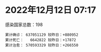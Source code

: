 
# 2022年12月12日 07:17
感染国家总数：198
```
累计确诊： 637051129 较昨日：+880952
累计死亡：   6642822 较昨日：+17872
累计治愈： 570593329 较昨日：+266550
```
<div id="main" style="width:100%;height:800px;margin-bottom:10px;"></div>
<div id="second" style="width:100%;height:1000px;margin-bottom:10px;"></div>
<div id="third" style="width:100%;height:1000px;margin-bottom:10px;"></div>
<div id="last" style="width:100%;height:3000px;"></div>

<script>
import * as echarts from "echarts";
export default {
  mounted () {
    this.chart = echarts.init(document.getElementById("main"), "dark")
    this.secondChart = echarts.init(document.getElementById("second"), "dark")
    this.thirdChart = echarts.init(document.getElementById("third"), "dark")
    this.lastChart = echarts.init(document.getElementById("last"), "dark")
    var option = {
      tooltip: { trigger: "axis", axisPointer: { type: "shadow" } },
      legend: {},
      grid: { left: "3%", right: "4%", bottom: "3%", containLabel: true },
      xAxis: { type: "value" },
      yAxis: {
        type: "category", data: ["意大利","日本","韩国","巴西","德国","法国","印度","美国",]
      },
      series: [
        { name: "新增确诊", type: "bar", stack: "total", label: { show: true }, emphasis: { focus: "series" }, data: [0,254935,54319,14765,0,107904,180,16556,] }, 
        { name: "累计确诊", type: "bar", stack: "total", label: { show: true }, emphasis: { focus: "series" }, data: [24709404,26069823,27728482,35603221,36758926,38504843,44675913,101271023,] }, 
        { name: "新增死亡", type: "bar", stack: "total", label: { show: true }, emphasis: { focus: "series" }, data: [0,412,40,69,0,0,4,49,] }, 
        { name: "累计死亡", type: "bar", stack: "total", label: { show: true }, emphasis: { focus: "series" }, data: [182419,51702,31069,690906,158966,159611,530658,1109728,] }, 
        { name: "累计治愈", type: "bar", stack: "total", label: { show: true }, emphasis: { focus: "series" }, data: [24003910,20838779,26694024,34354889,36060100,37218563,44140251,98536134,] },]
    }
    this.chart.setOption(option);
    var secondOption = {
      tooltip: { trigger: "axis", axisPointer: { type: "shadow" } },
      legend: {},
      grid: { left: "3%", right: "4%", bottom: "3%", containLabel: true },
      xAxis: { type: "value" },
      yAxis: {
        type: "category", data: ["墨西哥","伊朗","荷兰","阿根廷","澳大利亚","越南","西班牙","土耳其","俄罗斯","英国",]
      },
      series: [
        { name: "新增确诊", type: "bar", stack: "total", label: { show: true }, emphasis: { focus: "series" }, data: [0,95,112107,0,2686,602,0,0,14493,256752,] }, 
        { name: "累计确诊", type: "bar", stack: "total", label: { show: true }, emphasis: { focus: "series" }, data: [7156730,7560162,8662418,9739856,10859627,11520639,13632635,17005537,21665152,24281498,] }, 
        { name: "新增死亡", type: "bar", stack: "total", label: { show: true }, emphasis: { focus: "series" }, data: [0,6,705,0,0,0,0,0,105,16255,] }, 
        { name: "累计死亡", type: "bar", stack: "total", label: { show: true }, emphasis: { focus: "series" }, data: [330667,144658,23641,130034,16462,43178,116422,101400,392611,213508,] }, 
        { name: "累计治愈", type: "bar", stack: "total", label: { show: true }, emphasis: { focus: "series" }, data: [6412560,7335501,8504617,9591684,10546102,10609621,13422605,0,21061584,24692,] },]
    }
    this.secondChart.setOption(secondOption);
    var thirdOption = {
      tooltip: { trigger: "axis", axisPointer: { type: "shadow" } },
      legend: {},
      grid: { left: "3%", right: "4%", bottom: "3%", containLabel: true },
      xAxis: { type: "value" },
      yAxis: {
        type: "category", data: ["以色列","智利","马来西亚","乌克兰","希腊","葡萄牙","奥地利","哥伦比亚","波兰","印度尼西亚",]
      },
      series: [
        { name: "新增确诊", type: "bar", stack: "total", label: { show: true }, emphasis: { focus: "series" }, data: [1509,5622,2182,0,0,0,8732,0,510,3780,] }, 
        { name: "累计确诊", type: "bar", stack: "total", label: { show: true }, emphasis: { focus: "series" }, data: [4737613,4958816,5010634,5346094,5448700,5549479,5613343,6323357,6357489,6698790,] }, 
        { name: "新增死亡", type: "bar", stack: "total", label: { show: true }, emphasis: { focus: "series" }, data: [0,32,15,0,0,0,8,0,11,49,] }, 
        { name: "累计死亡", type: "bar", stack: "total", label: { show: true }, emphasis: { focus: "series" }, data: [11906,62715,36763,110640,34482,25584,21265,141943,118382,160224,] }, 
        { name: "累计治愈", type: "bar", stack: "total", label: { show: true }, emphasis: { focus: "series" }, data: [4714481,4883016,4955150,5222757,5376495,5506475,5542876,6145467,5335940,6498757,] },]
    }
    this.thirdChart.setOption(thirdOption);
    var lastOption = {
      tooltip: { trigger: "axis", axisPointer: { type: "shadow" } },
      legend: {},
      grid: { left: "3%", right: "4%", bottom: "3%", containLabel: true },
      xAxis: { type: "value" },
      yAxis: {
        type: "category", data: ["朝鲜","西撒哈拉","蒙特塞拉特岛","梵蒂冈","红宝石公主号","钻石公主号","圣文森特岛","列支敦士登公国","安圭拉","圣多美和普林西比","特克斯和凯科斯群岛","圣基茨和尼维斯","乍得","塞拉利昂","利比里亚","几内亚比绍","科摩罗","安提瓜和巴布达","尼日尔","厄立特里亚","也门","冈比亚","中非共和国","吉布提","摩纳哥","多米尼克","萨摩亚","赤道几内亚","塔吉克斯坦","南苏丹","尼加拉瓜","格林纳达","直布罗陀","布基纳法索","圣马力诺","东帝汶","刚果（布）","索马里","贝宁","圣卢西亚","马里","海地","莱索托","巴哈马","几内亚","多哥","坦桑尼亚","毛里求斯","阿鲁巴","巴布亚新几内亚","安道尔","加蓬","塞舌尔","布隆迪","叙利亚","不丹","佛得角","毛里塔尼亚","苏丹","马达加斯加","斐济","伯利兹","圭亚那","斯威士兰","新喀里多尼亚","法属波利尼西亚","苏里南","科特迪瓦","马拉维","塞内加尔","刚果（金）","法属圭亚那","巴巴多斯","安哥拉","马耳他","喀麦隆","卢旺达","柬埔寨","波多黎各","牙买加","乌干达","纳米比亚","加纳","特立尼达和多巴哥","马尔代夫","萨尔瓦多","吉尔吉斯斯坦","阿富汗","冰岛","老挝","马提尼克岛","莫桑比克","乌兹别克斯坦","津巴布韦","文莱","尼日利亚","阿尔及利亚","黑山","卢森堡","博茨瓦纳","阿尔巴尼亚","赞比亚","肯尼亚","北马其顿","阿曼","波黑","亚美尼亚","洪都拉斯","卡塔尔","埃塞俄比亚","利比亚","埃及","委内瑞拉","摩尔多瓦","爱沙尼亚","巴勒斯坦","塞浦路斯","缅甸","多米尼加","科威特","斯里兰卡","巴林","巴拉圭","阿塞拜疆","沙特阿拉伯","拉脱维亚","蒙古国","白俄罗斯","乌拉圭","尼泊尔","巴拿马","厄瓜多尔","阿联酋","古巴","玻利维亚","突尼斯","哥斯达黎加","危地马拉","黎巴嫩","克罗地亚","摩洛哥","斯洛文尼亚","立陶宛","保加利亚","哈萨克斯坦","芬兰","挪威","巴基斯坦","爱尔兰","约旦","格鲁吉亚","斯洛伐克","新西兰","孟加拉国","匈牙利","新加坡","塞尔维亚","伊拉克","瑞典","丹麦","罗马尼亚","南非","菲律宾","瑞士","秘鲁","加拿大","捷克","比利时","泰国",]
      },
      series: [
        { name: "新增确诊", type: "bar", stack: "total", label: { show: true }, emphasis: { focus: "series" }, data: [0,0,0,0,0,0,0,0,0,0,0,0,0,0,0,0,0,0,0,0,0,0,0,0,0,0,0,0,0,0,0,0,0,0,0,0,0,0,0,0,0,0,0,0,0,1,0,0,0,0,0,0,0,0,1,0,12,1,0,0,0,0,17,0,0,0,0,2,0,0,0,0,0,0,32,0,0,13,0,0,0,0,0,0,0,0,0,99,0,0,0,0,0,0,0,0,6,85,0,0,42,0,14,0,0,0,0,0,628,136,0,0,83,0,0,0,0,57,0,0,11,164,0,53,74,0,0,0,0,3,0,0,230,31,0,0,0,1950,0,616,154,2446,545,68,180,0,103,30,0,0,0,208,0,46,0,2004,932,0,0,0,0,501,2193,0,9274,0,178,0,0,] }, 
        { name: "累计确诊", type: "bar", stack: "total", label: { show: true }, emphasis: { focus: "series" }, data: [1,10,11,29,620,712,2298,3026,3904,6279,6446,6552,7647,7760,8035,8848,8977,9106,9931,10189,11945,12586,15311,15690,15713,15760,15967,17184,17786,18352,18491,19613,20207,21631,22406,23364,25375,27300,27980,29550,32763,33874,34490,37491,38153,39337,40806,41272,43693,46427,47446,48973,50068,51018,57413,62512,63119,63422,63660,67488,68451,69117,71745,73908,77127,77416,81581,87894,88220,88887,94452,96389,104416,104808,115973,123993,132811,138251,151732,152517,169810,169946,171023,185528,185632,201785,206543,206603,207504,217099,224468,230624,247838,259356,261440,266283,271146,284111,297757,326800,333533,333746,342107,345067,399119,400661,445828,458921,484180,495241,507100,515645,548233,595402,609769,620816,622101,633457,650990,662747,671756,697387,778895,824802,826191,967729,993997,994037,995402,1000932,1009252,1011132,1045515,1111549,1116117,1147145,1148914,1170585,1221049,1257061,1270161,1275513,1280574,1288853,1398662,1417909,1470753,1575471,1680548,1746997,1807654,1857189,1979614,2036806,2171056,2181048,2429910,2464375,2640369,3153540,3298738,4045262,4049042,4335513,4354251,4423053,4567383,4648042,4711528,] }, 
        { name: "新增死亡", type: "bar", stack: "total", label: { show: true }, emphasis: { focus: "series" }, data: [0,0,0,0,0,0,0,0,0,0,0,0,0,0,0,0,0,0,0,0,0,0,0,0,0,0,0,0,0,0,0,0,0,0,0,0,0,0,0,0,0,0,0,0,0,0,0,0,0,0,0,0,0,0,0,0,0,0,0,0,0,0,0,0,0,0,0,0,0,0,0,0,0,0,0,0,0,0,0,0,0,0,0,0,0,0,0,0,0,0,0,0,0,0,0,0,0,0,0,0,0,0,0,0,0,0,0,0,0,0,0,0,0,0,0,0,0,0,0,0,0,0,0,2,3,0,0,0,0,0,0,0,0,0,0,0,0,1,0,11,1,6,0,1,1,0,0,0,0,0,0,9,0,0,0,0,9,0,0,0,0,0,35,0,32,0,1,0,0,] }, 
        { name: "累计死亡", type: "bar", stack: "total", label: { show: true }, emphasis: { focus: "series" }, data: [1,1,1,0,10,13,12,59,12,77,36,46,194,126,294,176,161,146,312,103,2159,372,113,189,63,74,29,183,125,138,225,237,110,387,119,138,386,1361,163,404,742,860,706,833,464,290,845,1036,236,668,158,306,171,38,3163,21,412,997,4992,1413,878,688,1285,1422,314,649,1393,830,2685,1968,1456,411,567,1925,809,1965,1467,3056,2609,3399,3630,4080,1461,4268,311,4230,2991,7839,229,758,1071,2226,1637,5622,225,3155,6881,2790,1133,2793,3593,4019,5684,9591,4260,16212,8712,11051,685,7572,6437,24613,5829,11920,2799,5404,1242,19488,4384,2570,16808,1536,19646,9986,9484,6108,2179,7118,7541,12019,8533,35940,2348,8530,22253,29269,9046,19962,10741,17400,16288,6952,9442,38061,13694,7572,4498,30635,8159,14122,16888,20761,3337,29436,48337,1707,17438,25366,21202,7579,67289,102550,64880,14343,217636,48044,41953,33100,33285,] }, 
        { name: "累计治愈", type: "bar", stack: "total", label: { show: true }, emphasis: { focus: "series" }, data: [0,9,2,29,0,699,2233,2948,3879,6201,6392,6482,4874,0,7720,8642,8799,8954,8890,10086,9124,12189,14615,15427,15503,15673,1605,16880,17264,18115,4225,19358,16579,21143,22031,23102,24006,13182,27746,29095,31943,32915,25980,36366,37218,39041,0,39522,42438,43982,46952,48617,49606,50638,54245,61564,62603,62422,58082,65602,66524,68379,70241,72392,75257,0,0,87056,85065,86887,83728,11254,102435,102538,114576,118616,131112,135084,129614,99392,100431,165826,169553,181075,163687,179410,196406,184248,0,0,0,228310,241486,253061,243601,259640,182596,280966,288991,323747,328343,329690,336012,335261,384669,378493,434979,0,481698,472648,500610,442182,541293,504142,524990,614962,608786,607973,644785,660095,654907,695110,0,814466,813619,950319,989645,985592,986371,988883,991093,974018,1026245,1102874,1078983,0,860711,1136794,1087587,1236583,1252983,1247510,1263667,1246309,1383020,1378712,1463637,1538689,1668412,1731007,1776548,1834908,1942897,1986450,2109635,2106108,2402185,2437963,2598656,3137882,3227158,3912506,3965910,4250391,4011555,4324128,4516309,4589623,4649509,] },]
    }
    this.lastChart.setOption(lastOption);

    window.onresize = () => {
      this.chart.resize()
      this.secondChart.resize()
      this.thirdChart.resize()
      this.lastChart.resize()
    }
  }
};
</script>

|国家|新增确诊|累计确诊|新增死亡|累计死亡|累计治愈|
|:--:|---:|---:|---:|---:|---:|
|美国|16556|101271023|49|1109728|98536134|
|印度|180|44675913|4|530658|44140251|
|法国|107904|38504843|0|159611|37218563|
|德国|0|36758926|0|158966|36060100|
|巴西|14765|35603221|69|690906|34354889|
|韩国|54319|27728482|40|31069|26694024|
|日本|254935|26069823|412|51702|20838779|
|意大利|0|24709404|0|182419|24003910|
|英国|256752|24281498|16255|213508|24692|
|俄罗斯|14493|21665152|105|392611|21061584|
|土耳其|0|17005537|0|101400|0|
|西班牙|0|13632635|0|116422|13422605|
|越南|602|11520639|0|43178|10609621|
|澳大利亚|2686|10859627|0|16462|10546102|
|阿根廷|0|9739856|0|130034|9591684|
|荷兰|112107|8662418|705|23641|8504617|
|伊朗|95|7560162|6|144658|7335501|
|墨西哥|0|7156730|0|330667|6412560|
|印度尼西亚|3780|6698790|49|160224|6498757|
|波兰|510|6357489|11|118382|5335940|
|哥伦比亚|0|6323357|0|141943|6145467|
|奥地利|8732|5613343|8|21265|5542876|
|葡萄牙|0|5549479|0|25584|5506475|
|希腊|0|5448700|0|34482|5376495|
|乌克兰|0|5346094|0|110640|5222757|
|马来西亚|2182|5010634|15|36763|4955150|
|智利|5622|4958816|32|62715|4883016|
|以色列|1509|4737613|0|11906|4714481|
|泰国|0|4711528|0|33285|4649509|
|比利时|0|4648042|0|33100|4589623|
|捷克|178|4567383|1|41953|4516309|
|加拿大|0|4423053|0|48044|4324128|
|秘鲁|9274|4354251|32|217636|4011555|
|瑞士|0|4335513|0|14343|4250391|
|菲律宾|2193|4049042|35|64880|3965910|
|南非|501|4045262|0|102550|3912506|
|罗马尼亚|0|3298738|0|67289|3227158|
|丹麦|0|3153540|0|7579|3137882|
|瑞典|0|2640369|0|21202|2598656|
|伊拉克|0|2464375|0|25366|2437963|
|塞尔维亚|932|2429910|9|17438|2402185|
|新加坡|2004|2181048|0|1707|2106108|
|匈牙利|0|2171056|0|48337|2109635|
|孟加拉国|46|2036806|0|29436|1986450|
|新西兰|0|1979614|0|3337|1942897|
|斯洛伐克|208|1857189|9|20761|1834908|
|格鲁吉亚|0|1807654|0|16888|1776548|
|约旦|0|1746997|0|14122|1731007|
|爱尔兰|0|1680548|0|8159|1668412|
|巴基斯坦|30|1575471|0|30635|1538689|
|挪威|103|1470753|0|4498|1463637|
|芬兰|0|1417909|0|7572|1378712|
|哈萨克斯坦|180|1398662|1|13694|1383020|
|保加利亚|68|1288853|1|38061|1246309|
|立陶宛|545|1280574|0|9442|1263667|
|斯洛文尼亚|2446|1275513|6|6952|1247510|
|摩洛哥|154|1270161|1|16288|1252983|
|克罗地亚|616|1257061|11|17400|1236583|
|黎巴嫩|0|1221049|0|10741|1087587|
|危地马拉|1950|1170585|1|19962|1136794|
|哥斯达黎加|0|1148914|0|9046|860711|
|突尼斯|0|1147145|0|29269|0|
|玻利维亚|0|1116117|0|22253|1078983|
|古巴|31|1111549|0|8530|1102874|
|阿联酋|230|1045515|0|2348|1026245|
|厄瓜多尔|0|1011132|0|35940|974018|
|巴拿马|0|1009252|0|8533|991093|
|尼泊尔|3|1000932|0|12019|988883|
|乌拉圭|0|995402|0|7541|986371|
|白俄罗斯|0|994037|0|7118|985592|
|蒙古国|0|993997|0|2179|989645|
|拉脱维亚|0|967729|0|6108|950319|
|沙特阿拉伯|74|826191|3|9484|813619|
|阿塞拜疆|53|824802|2|9986|814466|
|巴拉圭|0|778895|0|19646|0|
|巴林|164|697387|0|1536|695110|
|斯里兰卡|11|671756|0|16808|654907|
|科威特|0|662747|0|2570|660095|
|多米尼加|0|650990|0|4384|644785|
|缅甸|57|633457|0|19488|607973|
|塞浦路斯|0|622101|0|1242|608786|
|巴勒斯坦|0|620816|0|5404|614962|
|爱沙尼亚|0|609769|0|2799|524990|
|摩尔多瓦|0|595402|0|11920|504142|
|委内瑞拉|83|548233|0|5829|541293|
|埃及|0|515645|0|24613|442182|
|利比亚|0|507100|0|6437|500610|
|埃塞俄比亚|136|495241|0|7572|472648|
|卡塔尔|628|484180|0|685|481698|
|洪都拉斯|0|458921|0|11051|0|
|亚美尼亚|0|445828|0|8712|434979|
|波黑|0|400661|0|16212|378493|
|阿曼|0|399119|0|4260|384669|
|北马其顿|0|345067|0|9591|335261|
|肯尼亚|14|342107|0|5684|336012|
|赞比亚|0|333746|0|4019|329690|
|阿尔巴尼亚|42|333533|0|3593|328343|
|博茨瓦纳|0|326800|0|2793|323747|
|卢森堡|0|297757|0|1133|288991|
|黑山|85|284111|0|2790|280966|
|阿尔及利亚|6|271146|0|6881|182596|
|尼日利亚|0|266283|0|3155|259640|
|文莱|0|261440|0|225|243601|
|津巴布韦|0|259356|0|5622|253061|
|乌兹别克斯坦|0|247838|0|1637|241486|
|莫桑比克|0|230624|0|2226|228310|
|马提尼克岛|0|224468|0|1071|0|
|老挝|0|217099|0|758|0|
|冰岛|0|207504|0|229|0|
|阿富汗|99|206603|0|7839|184248|
|吉尔吉斯斯坦|0|206543|0|2991|196406|
|萨尔瓦多|0|201785|0|4230|179410|
|马尔代夫|0|185632|0|311|163687|
|特立尼达和多巴哥|0|185528|0|4268|181075|
|加纳|0|171023|0|1461|169553|
|纳米比亚|0|169946|0|4080|165826|
|乌干达|0|169810|0|3630|100431|
|牙买加|0|152517|0|3399|99392|
|波多黎各|0|151732|0|2609|129614|
|柬埔寨|13|138251|0|3056|135084|
|卢旺达|0|132811|0|1467|131112|
|喀麦隆|0|123993|0|1965|118616|
|马耳他|32|115973|0|809|114576|
|安哥拉|0|104808|0|1925|102538|
|巴巴多斯|0|104416|0|567|102435|
|法属圭亚那|0|96389|0|411|11254|
|刚果（金）|0|94452|0|1456|83728|
|塞内加尔|0|88887|0|1968|86887|
|马拉维|0|88220|0|2685|85065|
|科特迪瓦|2|87894|0|830|87056|
|苏里南|0|81581|0|1393|0|
|法属波利尼西亚|0|77416|0|649|0|
|新喀里多尼亚|0|77127|0|314|75257|
|斯威士兰|0|73908|0|1422|72392|
|圭亚那|17|71745|0|1285|70241|
|伯利兹|0|69117|0|688|68379|
|斐济|0|68451|0|878|66524|
|马达加斯加|0|67488|0|1413|65602|
|苏丹|0|63660|0|4992|58082|
|毛里塔尼亚|1|63422|0|997|62422|
|佛得角|12|63119|0|412|62603|
|不丹|0|62512|0|21|61564|
|叙利亚|1|57413|0|3163|54245|
|布隆迪|0|51018|0|38|50638|
|塞舌尔|0|50068|0|171|49606|
|加蓬|0|48973|0|306|48617|
|安道尔|0|47446|0|158|46952|
|巴布亚新几内亚|0|46427|0|668|43982|
|阿鲁巴|0|43693|0|236|42438|
|毛里求斯|0|41272|0|1036|39522|
|坦桑尼亚|0|40806|0|845|0|
|多哥|1|39337|0|290|39041|
|几内亚|0|38153|0|464|37218|
|巴哈马|0|37491|0|833|36366|
|莱索托|0|34490|0|706|25980|
|海地|0|33874|0|860|32915|
|马里|0|32763|0|742|31943|
|圣卢西亚|0|29550|0|404|29095|
|贝宁|0|27980|0|163|27746|
|索马里|0|27300|0|1361|13182|
|刚果（布）|0|25375|0|386|24006|
|东帝汶|0|23364|0|138|23102|
|圣马力诺|0|22406|0|119|22031|
|布基纳法索|0|21631|0|387|21143|
|直布罗陀|0|20207|0|110|16579|
|格林纳达|0|19613|0|237|19358|
|尼加拉瓜|0|18491|0|225|4225|
|南苏丹|0|18352|0|138|18115|
|塔吉克斯坦|0|17786|0|125|17264|
|赤道几内亚|0|17184|0|183|16880|
|萨摩亚|0|15967|0|29|1605|
|多米尼克|0|15760|0|74|15673|
|摩纳哥|0|15713|0|63|15503|
|吉布提|0|15690|0|189|15427|
|中非共和国|0|15311|0|113|14615|
|冈比亚|0|12586|0|372|12189|
|也门|0|11945|0|2159|9124|
|厄立特里亚|0|10189|0|103|10086|
|尼日尔|0|9931|0|312|8890|
|安提瓜和巴布达|0|9106|0|146|8954|
|科摩罗|0|8977|0|161|8799|
|几内亚比绍|0|8848|0|176|8642|
|利比里亚|0|8035|0|294|7720|
|塞拉利昂|0|7760|0|126|0|
|乍得|0|7647|0|194|4874|
|圣基茨和尼维斯|0|6552|0|46|6482|
|特克斯和凯科斯群岛|0|6446|0|36|6392|
|圣多美和普林西比|0|6279|0|77|6201|
|安圭拉|0|3904|0|12|3879|
|列支敦士登公国|0|3026|0|59|2948|
|圣文森特岛|0|2298|0|12|2233|
|钻石公主号|0|712|0|13|699|
|红宝石公主号|0|620|0|10|0|
|梵蒂冈|0|29|0|0|29|
|蒙特塞拉特岛|0|11|0|1|2|
|西撒哈拉|0|10|0|1|9|
|朝鲜|0|1|0|1|0|

